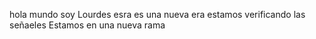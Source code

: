 hola mundo soy Lourdes
esra es una nueva era
estamos verificando las señaeles
Estamos en una nueva rama
